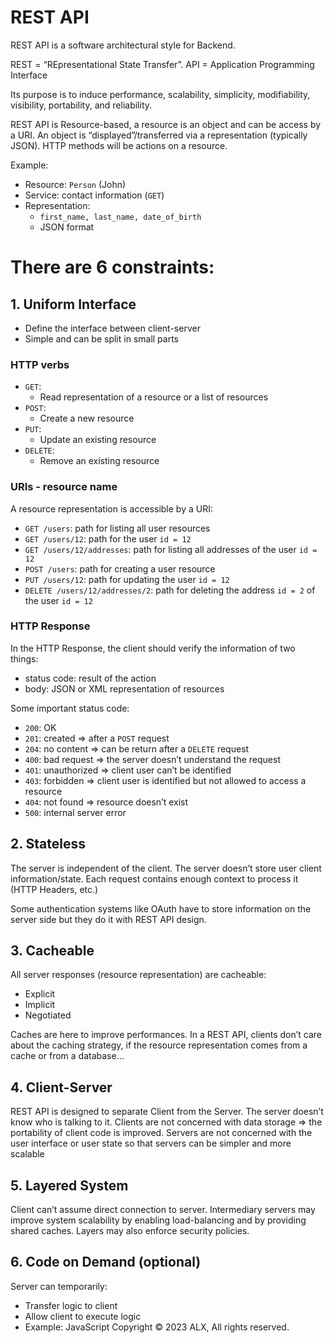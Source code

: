 # REST API
REST API is a software architectural style for Backend.

REST = “REpresentational State Transfer”. API = Application Programming Interface

Its purpose is to induce performance, scalability, simplicity, modifiability, visibility, portability, and reliability.

REST API is Resource-based, a resource is an object and can be access by a URI. An object is “displayed”/transferred via a representation (typically JSON). HTTP methods will be actions on a resource.

Example:

* Resource: `Person` (John)
* Service: contact information (`GET`)
* Representation:
  * `first_name, last_name, date_of_birth`
  * JSON format

# There are 6 constraints:
## 1. Uniform Interface
* Define the interface between client-server
* Simple and can be split in small parts
### HTTP verbs
* `GET`:
  * Read representation of a resource or a list of resources
* `POST`:
  * Create a new resource
* `PUT`:
  * Update an existing resource
* `DELETE`:
  * Remove an existing resource
### URIs - resource name
A resource representation is accessible by a URI:

* `GET /users`: path for listing all user resources
* `GET /users/12`: path for the user `id = 12`
* `GET /users/12/addresses`: path for listing all addresses of the user `id = 12`
* `POST /users`: path for creating a user resource
* `PUT /users/12`: path for updating the user `id = 12`
* `DELETE /users/12/addresses/2`: path for deleting the address `id = 2` of the user `id = 12`
### HTTP Response
In the HTTP Response, the client should verify the information of two things:

* status code: result of the action
* body: JSON or XML representation of resources

Some important status code:

* `200`: OK
* `201`: created => after a `POST` request
* `204`: no content => can be return after a `DELETE` request
* `400`: bad request => the server doesn’t understand the request
* `401`: unauthorized => client user can’t be identified
* `403`: forbidden => client user is identified but not allowed to access a resource
* `404`: not found => resource doesn’t exist
* `500`: internal server error
## 2. Stateless
The server is independent of the client. The server doesn’t store user client information/state. Each request contains enough context to process it (HTTP Headers, etc.)

Some authentication systems like OAuth have to store information on the server side but they do it with REST API design.

## 3. Cacheable
All server responses (resource representation) are cacheable:

* Explicit
* Implicit
* Negotiated

Caches are here to improve performances. In a REST API, clients don’t care about the caching strategy, if the resource representation comes from a cache or from a database…

## 4. Client-Server
REST API is designed to separate Client from the Server. The server doesn’t know who is talking to it. Clients are not concerned with data storage => the portability of client code is improved. Servers are not concerned with the user interface or user state so that servers can be simpler and more scalable

## 5. Layered System
Client can’t assume direct connection to server. Intermediary servers may improve system scalability by enabling load-balancing and by providing shared caches. Layers may also enforce security policies.

## 6. Code on Demand (optional)
Server can temporarily:

* Transfer logic to client
* Allow client to execute logic
* Example: JavaScript
Copyright © 2023 ALX, All rights reserved.

